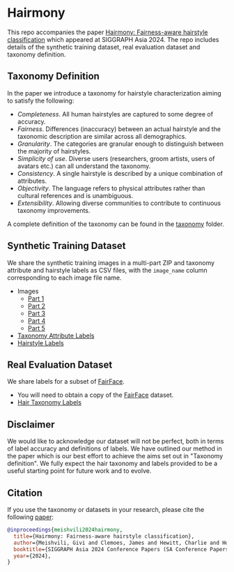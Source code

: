 # Hairmony

This repo accompanies the paper [Hairmony: Fairness-aware hairstyle classification](https://aka.ms/hairmony) which appeared at SIGGRAPH Asia 2024.
The repo includes details of the synthetic training dataset, real evaluation dataset and taxonomy definition.

## Taxonomy Definition

In the paper we introduce a taxonomy for hairstyle characterization aiming to satisfy the following:

- *Completeness*. All human hairstyles are captured to some degree of accuracy.
- *Fairness*. Differences (inaccuracy) between an actual hairstyle and the taxonomic description are similar across all demographics.
- *Granularity*. The categories are granular enough to distinguish between the majority of hairstyles.
- *Simplicity of use*. Diverse users (researchers, groom artists, users of avatars  etc.) can all understand the taxonomy.
- *Consistency*. A single hairstyle is described by a unique combination of attributes.
- *Objectivity*. The language refers to physical attributes rather than cultural references and is unambiguous.
- *Extensibility*. Allowing diverse communities to contribute to continuous taxonomy improvements.

A complete definition of the taxonomy can be found in the [taxonomy](/taxonomy/) folder.

## Synthetic Training Dataset

We share the synthetic training images in a multi-part ZIP and taxonomy attribute and hairstyle labels as CSV files, with the `image_name` column corresponding to each image file name.

- Images
  - [Part 1](https://facesyntheticspubwedata.z6.web.core.windows.net/sga-2024-hairmony/dataset/images.z01)
  - [Part 2](https://facesyntheticspubwedata.z6.web.core.windows.net/sga-2024-hairmony/dataset/images.z02)
  - [Part 3](https://facesyntheticspubwedata.z6.web.core.windows.net/sga-2024-hairmony/dataset/images.z03)
  - [Part 4](https://facesyntheticspubwedata.z6.web.core.windows.net/sga-2024-hairmony/dataset/images.z04)
  - [Part 5](https://facesyntheticspubwedata.z6.web.core.windows.net/sga-2024-hairmony/dataset/images.zip)
- [Taxonomy Attribute Labels](https://facesyntheticspubwedata.z6.web.core.windows.net/sga-2024-hairmony/sx_taxonomy.csv)
- [Hairstyle Labels](https://facesyntheticspubwedata.z6.web.core.windows.net/sga-2024-hairmony/image_hairstyle_labels.csv)

## Real Evaluation Dataset

We share labels for a subset of [FairFace](https://github.com/joojs/fairface).

- You will need to obtain a copy of the [FairFace](https://github.com/joojs/fairface) dataset.
- [Hair Taxonomy Labels](https://facesyntheticspubwedata.z6.web.core.windows.net/sga-2024-hairmony/fairface_taxonomy.csv)

## Disclaimer

We would like to acknowledge our dataset will not be perfect, both in terms of label accuracy and definitions of labels. We have outlined our method in the paper which is our best effort to achieve the aims set out in "Taxonomy definition". We fully expect the hair taxonomy and labels provided to be a useful starting point for future work and to evolve.

## Citation

If you use the taxonomy or datasets in your research, please cite the following [paper](https://aka.ms/hairmony):

```bibtex
@inproceedings{meishvili2024hairmony,
  title={Hairmony: Fairness-aware hairstyle classification},
  author={Meishvili, Givi and Clemoes, James and Hewitt, Charlie and Hosenie, Zafiirah and Xian, Xiao and de La Gorce, Martin and Takacs, Tibor and Baltru\v{s}aitis, Tadas and Criminisi, Antonio and McRae, Chyna and Jablonski, Nina and Wilczkowiak, Marta},
  booktitle={SIGGRAPH Asia 2024 Conference Papers (SA Conference Papers '24), December 3-6, Tokyo, Japan},
  year={2024},
}
```
